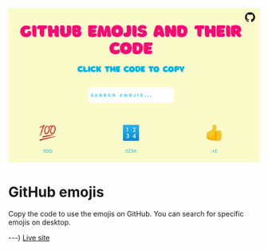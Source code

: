 <p align="center"><img src="./images/screenshot2.png"></p>

# GitHub emojis

Copy the code to use the emojis on GitHub. You can search for specific emojis on desktop.

---) [Live site](https://github-emojis-code.vercel.app/)
